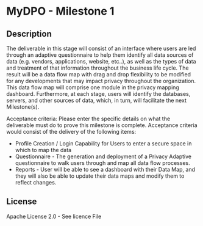 # MyDPO - Milestone 1

## Description

The deliverable in this stage will consist of an interface where users are led through an adaptive questionnaire to help them identify all data sources of data (e.g. vendors, applications, website, etc..), as well as the types of data and treatment of that information throughout the business life cycle. The result will be a data flow map with drag and drop flexibility to be modified for any developments that may impact privacy throughout the organization.  This data flow map will comprise one module in the privacy mapping dashboard. Furthermore, at each stage, users will identify the databases, servers, and other sources of data, which, in turn, will facilitate the next Milestone(s).  

Acceptance criteria: Please enter the specific details on what the deliverable must do to prove this milestone is complete.
Acceptance criteria would consist of the delivery of the following items:
- Profile Creation / Login Capability for Users to enter a secure space in which to map the data
- Questionnaire - The generation and deployment of a Privacy Adaptive questionnaire to walk users through and map all data flow processes.
- Reports - User will be able to see a dashboard with their Data Map, and they will also be able to update their data maps and modify them to reflect changes.  


## License 

Apache License 2.0 - See licence File
